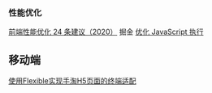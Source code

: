 ### 性能优化
[前端性能优化 24 条建议（2020）](https://juejin.im/post/6892994632968306702#heading-32) 掘金
[优化 JavaScript 执行](https://developers.google.com/web/fundamentals/performance/rendering/optimize-javascript-execution?hl=zh-cn)

## 移动端
[使用Flexible实现手淘H5页面的终端适配](https://github.com/amfe/article/issues/17)
